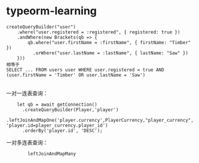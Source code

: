 # typeorm-learning
    createQueryBuilder("user")
        .where("user.registered = :registered", { registered: true })
        .andWhere(new Brackets(qb => {
            qb.where("user.firstName = :firstName", { firstName: "Timber" })
              .orWhere("user.lastName = :lastName", { lastName: "Saw" })
        }))
    相等于
    SELECT ... FROM users user WHERE user.registered = true AND (user.firstName = 'Timber' OR user.lastName = 'Saw')

</br>
一对一连表查询：

        let qb = await getConnection()
          .createQueryBuilder(Player,'player')
          .leftJoinAndMapOne('player.currency',PlayerCurrency,"player_currency", 'player.id=player_currency.player_id')
          .orderBy('player.id', 'DESC');
          
一对多连表查询：

            leftJoinAndMapMany
